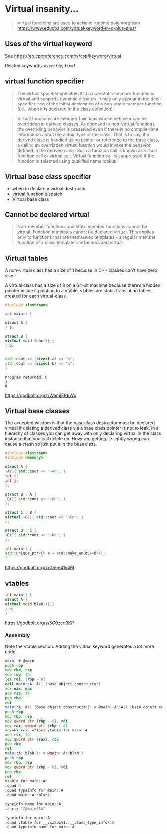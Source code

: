 # Virtual insanity...

> Virtual functions are used to achieve runtime polymorphism
https://www.educba.com/virtual-keyword-in-c-plus-plus/

## Uses of the virtual keyword
See https://en.cppreference.com/w/cpp/keyword/virtual

Related keywords: `override`, `final`

## virtual function specifier
> The virtual specifier specifies that a non-static member function is virtual
> and supports dynamic dispatch. It may only appear in the decl-specifier-seq
> of the initial declaration of a non-static member function (i.e., when it is
> declared in the class definition).

> Virtual functions are member functions whose behavior can be overridden in
> derived classes. As opposed to non-virtual functions, the overriding behavior
> is preserved even if there is no compile-time information about the actual
> type of the class. That is to say, if a derived class is handled using
> pointer or reference to the base class, a call to an overridden virtual
> function would invoke the behavior defined in the derived class. Such a
> function call is known as virtual function call or virtual call. Virtual
> function call is suppressed if the function is selected using qualified name
> lookup

## Virtual base class specifier
- when to declare a virtual destructor
- virtual function dispatch
- Virtual base class

## Cannot be declared virtual
> Non-member functions and static member functions cannot be virtual. Function
> templates cannot be declared virtual. This applies only to functions that are
> themselves templates - a regular member function of a class template can be
> declared virtual.

## Virtual tables
A non-virtual class has a size of 1 because in C++ classes can’t have zero
size.

A virtual class has a size of 8 on a 64-bit machine because there’s a hidden
pointer inside it pointing to a vtable. vtables are static translation tables,
created for each virtual-class.

```cpp
#include <iostream>

int main() {

struct A {
} a;

struct B {
virtual void func(){;}
} b;


std::cout << (sizeof a) << "n";
std::cout << (sizeof b) << "n";
}
```
```text
Program returned: 0
1
8
```
https://godbolt.org/z/Wen6EP9Wx

## Virtual base classes
The accepted wisdom is that the base class destructor must be declared virtual if
deleting a derived class via a base class pointer is not to leak. In a hierachy
of classes you can get away with only declaring virtual in the class instance
that you call delete on. However, getting it slightly wrong can cause a crash
so just put it in the base class.

```cpp
#include <iostream>
#include <memory>

struct A {
~A(){ std::cout << "~An"; }
int i;
int j;
};

struct B : A {
~B(){ std::cout << "~Bn"; }
};

struct C : B {
virtual ~C(){ std::cout << "~Cn"; }
};

struct D : C {
~D(){ std::cout << "~Dn"; }
};

int main() {
std::unique_ptr<C> a = std::make_unique<D>();
}
```
https://godbolt.org/z/Gnee41v4M

## vtables
```cpp
int main() {
struct A {
virtual void blah(){;}
} a;
}
```
https://godbolt.org/z/5G9zcd3KP

### Assembly
Note the vtable section. Adding the virtual keyword generates a lot more code.

```asm
main: # @main
push rbp
mov rbp, rsp
sub rsp, 16
lea rdi, [rbp - 8]
call main::A::A() [base object constructor]
xor eax, eax
add rsp, 16
pop rbp
ret
main::A::A() [base object constructor]: # @main::A::A() [base object constructor]
push rbp
mov rbp, rsp
mov qword ptr [rbp - 8], rdi
mov rax, qword ptr [rbp - 8]
movabs rcx, offset vtable for main::A
add rcx, 16
mov qword ptr [rax], rcx
pop rbp
ret
main::A::blah(): # @main::A::blah()
push rbp
mov rbp, rsp
mov qword ptr [rbp - 8], rdi
pop rbp
ret
vtable for main::A:
.quad 0
.quad typeinfo for main::A
.quad main::A::blah()

typeinfo name for main::A:
.asciz "Z4mainE1A"

typeinfo for main::A:
.quad vtable for __cxxabiv1::__class_type_info+16
.quad typeinfo name for main::A
```
